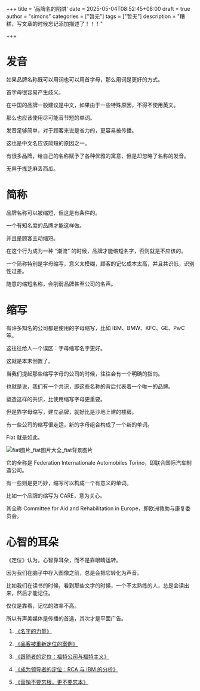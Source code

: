 +++
title = '品牌名的陷阱'
date = 2025-05-04T08:52:45+08:00
draft = true
author = "simons"
categories = ["暂无"]
tags = ["暂无"]
description = "糟糕，写文章的时候忘记添加描述了！！！"

+++

# 发音

如果品牌名称既可以用词也可以用首字母，那么用词是更好的方式。

首字母很容易产生歧义。

在中国的品牌一般建议是中文，如果由于一些特殊原因，不得不使用英文。

那么也应该使用尽可能音节短的单词。

发音足够简单，对于顾客来说是省力的，更容易被传播。

这也是中文名应该简短的原因之一。

有很多品牌，给自己的名称赋予了各种优雅的寓意，但是却忽略了名称的发音。

无异于拣芝麻丢西瓜。



# 简称

品牌名称可以被缩短，但这是有条件的。

一个有知名度的品牌才能这样做。

并且是顾客主动缩短。

在这个行为成为一种 “潮流” 的时候，品牌才能缩短名字，否则就是不应该的。

一个简称特别是字母缩写，意义太模糊，顾客的记忆成本太高，并且共识低，识别性过差。

随意的缩短名称，会削弱品牌甚至公司的名声。



# 缩写

有许多知名的公司都是使用的字母缩写，比如 IBM、BMW、KFC、GE、PwC 等。

这往往给人一个误区：字母缩写名字更好。

这就是本末倒置了。

当我们提起那些缩写字母的公司的时候，往往会有一个明确的指向。

也就是说，我们有一个共识，即这些名称的背后代表着一个唯一的品牌。

塑造这样的共识，比使用缩写字母更重要。

但是靠字母缩写，建立品牌，就好比是沙地上建的楼房。

有一些公司的缩写很走运，新的字母组合构成了一个新的单词。

Fiat 就是如此。

![fiat图片_fiat图片大全_fiat背景图片](https://pic.quanjing.com/ff/x1/QJ6651607172.jpg@!350h)

它的全称是 Federation Internationale Automobiles Torino，即联合国际汽车制造公司。

有一些则是更巧妙，缩写可以构成一个有意义的单词。

比如一个品牌的缩写为 CARE，意为关心。

其全称 Committee for Aid and Rehabilitation in Europe，即欧洲救助与康复委员会。



# 心智的耳朵

《定位》认为，心智靠耳朵，而不是靠眼睛运转。

因为我们在脑子中存入图像之前，总是会把它转化为声音。

比如我们在读书的时候，看到那些文字的时候，一个不太熟练的人，总是会读出来，然后才能记住。

仅仅是靠看，记忆的效率不高。

所以有声美媒体是传播的首选，其次才是平面广告。



1. [《名字的力量》](https://mp.weixin.qq.com/s/_UlSVtY_O5Hpstp2T1RFng)

2. [《品客被重新定位的案例》](https://mp.weixin.qq.com/s?__biz=Mzg3ODU1NTA4Mw==&mid=2247485264&idx=1&sn=05bad5020a2ad1cd75ab9d879b9fe622&scene=21#wechat_redirect)

3. [《跟随者的定位：福特公司与福特主义》](https://mp.weixin.qq.com/s?__biz=Mzg3ODU1NTA4Mw==&mid=2247485257&idx=1&sn=825fb9c0f5b3eb6dc366b0c2330ae750&scene=21#wechat_redirect)

4. [《成为领导者的定位：RCA 与 IBM 的分析》](https://mp.weixin.qq.com/s?__biz=Mzg3ODU1NTA4Mw==&mid=2247485238&idx=1&sn=944446fd38024d53c0a349bd4f810fd9&scene=21#wechat_redirect)

5. [《营销不要忘根，更不要忘本》](https://mp.weixin.qq.com/s?__biz=Mzg3ODU1NTA4Mw==&mid=2247485229&idx=1&sn=a3bee7b84283185dd6e02e5f17ffb312&scene=21#wechat_redirect)

   
